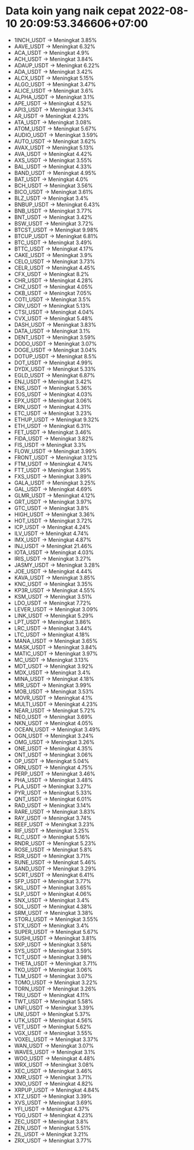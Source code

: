 # Data koin yang naik cepat 2022-08-10 20:09:53.346606+07:00

* 1INCH_USDT -> Meningkat 3.85%
* AAVE_USDT -> Meningkat 6.32%
* ACA_USDT -> Meningkat 4.9%
* ACH_USDT -> Meningkat 3.84%
* ADAUP_USDT -> Meningkat 6.22%
* ADA_USDT -> Meningkat 3.42%
* ALCX_USDT -> Meningkat 5.15%
* ALGO_USDT -> Meningkat 3.47%
* ALICE_USDT -> Meningkat 3.6%
* ALPHA_USDT -> Meningkat 3.1%
* APE_USDT -> Meningkat 4.52%
* API3_USDT -> Meningkat 3.34%
* AR_USDT -> Meningkat 4.23%
* ATA_USDT -> Meningkat 3.08%
* ATOM_USDT -> Meningkat 5.67%
* AUDIO_USDT -> Meningkat 3.59%
* AUTO_USDT -> Meningkat 3.62%
* AVAX_USDT -> Meningkat 5.13%
* AVA_USDT -> Meningkat 4.42%
* AXS_USDT -> Meningkat 3.55%
* BAL_USDT -> Meningkat 4.33%
* BAND_USDT -> Meningkat 4.95%
* BAT_USDT -> Meningkat 4.0%
* BCH_USDT -> Meningkat 3.56%
* BICO_USDT -> Meningkat 3.61%
* BLZ_USDT -> Meningkat 3.4%
* BNBUP_USDT -> Meningkat 6.43%
* BNB_USDT -> Meningkat 3.77%
* BNT_USDT -> Meningkat 3.42%
* BSW_USDT -> Meningkat 3.72%
* BTCST_USDT -> Meningkat 9.98%
* BTCUP_USDT -> Meningkat 6.81%
* BTC_USDT -> Meningkat 3.49%
* BTTC_USDT -> Meningkat 4.17%
* CAKE_USDT -> Meningkat 3.9%
* CELO_USDT -> Meningkat 3.73%
* CELR_USDT -> Meningkat 4.45%
* CFX_USDT -> Meningkat 8.2%
* CHR_USDT -> Meningkat 4.28%
* CHZ_USDT -> Meningkat 4.05%
* CKB_USDT -> Meningkat 7.05%
* COTI_USDT -> Meningkat 3.5%
* CRV_USDT -> Meningkat 5.13%
* CTSI_USDT -> Meningkat 4.04%
* CVX_USDT -> Meningkat 5.48%
* DASH_USDT -> Meningkat 3.83%
* DATA_USDT -> Meningkat 3.1%
* DENT_USDT -> Meningkat 3.59%
* DODO_USDT -> Meningkat 3.07%
* DOGE_USDT -> Meningkat 3.04%
* DOTUP_USDT -> Meningkat 8.5%
* DOT_USDT -> Meningkat 4.99%
* DYDX_USDT -> Meningkat 5.33%
* EGLD_USDT -> Meningkat 6.87%
* ENJ_USDT -> Meningkat 3.42%
* ENS_USDT -> Meningkat 5.36%
* EOS_USDT -> Meningkat 4.03%
* EPX_USDT -> Meningkat 3.06%
* ERN_USDT -> Meningkat 4.31%
* ETC_USDT -> Meningkat 3.23%
* ETHUP_USDT -> Meningkat 9.32%
* ETH_USDT -> Meningkat 6.31%
* FET_USDT -> Meningkat 3.46%
* FIDA_USDT -> Meningkat 3.82%
* FIS_USDT -> Meningkat 3.3%
* FLOW_USDT -> Meningkat 3.99%
* FRONT_USDT -> Meningkat 3.12%
* FTM_USDT -> Meningkat 4.74%
* FTT_USDT -> Meningkat 3.95%
* FXS_USDT -> Meningkat 3.89%
* GALA_USDT -> Meningkat 3.25%
* GAL_USDT -> Meningkat 4.69%
* GLMR_USDT -> Meningkat 4.12%
* GRT_USDT -> Meningkat 3.97%
* GTC_USDT -> Meningkat 3.8%
* HIGH_USDT -> Meningkat 3.36%
* HOT_USDT -> Meningkat 3.72%
* ICP_USDT -> Meningkat 4.24%
* ILV_USDT -> Meningkat 4.74%
* IMX_USDT -> Meningkat 4.87%
* INJ_USDT -> Meningkat 21.46%
* IOTA_USDT -> Meningkat 4.03%
* IRIS_USDT -> Meningkat 3.27%
* JASMY_USDT -> Meningkat 3.28%
* JOE_USDT -> Meningkat 4.44%
* KAVA_USDT -> Meningkat 3.85%
* KNC_USDT -> Meningkat 3.35%
* KP3R_USDT -> Meningkat 4.55%
* KSM_USDT -> Meningkat 3.51%
* LDO_USDT -> Meningkat 7.72%
* LEVER_USDT -> Meningkat 3.09%
* LINK_USDT -> Meningkat 5.29%
* LPT_USDT -> Meningkat 3.86%
* LRC_USDT -> Meningkat 3.44%
* LTC_USDT -> Meningkat 4.18%
* MANA_USDT -> Meningkat 3.65%
* MASK_USDT -> Meningkat 3.84%
* MATIC_USDT -> Meningkat 3.97%
* MC_USDT -> Meningkat 3.13%
* MDT_USDT -> Meningkat 3.92%
* MDX_USDT -> Meningkat 3.4%
* MINA_USDT -> Meningkat 4.18%
* MIR_USDT -> Meningkat 3.99%
* MOB_USDT -> Meningkat 3.53%
* MOVR_USDT -> Meningkat 4.1%
* MULTI_USDT -> Meningkat 4.23%
* NEAR_USDT -> Meningkat 5.72%
* NEO_USDT -> Meningkat 3.69%
* NKN_USDT -> Meningkat 4.05%
* OCEAN_USDT -> Meningkat 3.49%
* OGN_USDT -> Meningkat 3.24%
* OMG_USDT -> Meningkat 3.26%
* ONE_USDT -> Meningkat 4.35%
* ONT_USDT -> Meningkat 3.06%
* OP_USDT -> Meningkat 5.04%
* ORN_USDT -> Meningkat 4.75%
* PERP_USDT -> Meningkat 3.46%
* PHA_USDT -> Meningkat 3.48%
* PLA_USDT -> Meningkat 3.27%
* PYR_USDT -> Meningkat 5.33%
* QNT_USDT -> Meningkat 6.01%
* RAD_USDT -> Meningkat 3.14%
* RARE_USDT -> Meningkat 3.83%
* RAY_USDT -> Meningkat 3.74%
* REEF_USDT -> Meningkat 3.23%
* RIF_USDT -> Meningkat 3.25%
* RLC_USDT -> Meningkat 5.16%
* RNDR_USDT -> Meningkat 5.23%
* ROSE_USDT -> Meningkat 5.8%
* RSR_USDT -> Meningkat 3.71%
* RUNE_USDT -> Meningkat 5.46%
* SAND_USDT -> Meningkat 3.29%
* SCRT_USDT -> Meningkat 6.41%
* SFP_USDT -> Meningkat 3.77%
* SKL_USDT -> Meningkat 3.65%
* SLP_USDT -> Meningkat 4.06%
* SNX_USDT -> Meningkat 3.4%
* SOL_USDT -> Meningkat 4.38%
* SRM_USDT -> Meningkat 3.38%
* STORJ_USDT -> Meningkat 3.55%
* STX_USDT -> Meningkat 3.4%
* SUPER_USDT -> Meningkat 5.67%
* SUSHI_USDT -> Meningkat 3.81%
* SXP_USDT -> Meningkat 3.58%
* SYS_USDT -> Meningkat 3.59%
* TCT_USDT -> Meningkat 3.98%
* THETA_USDT -> Meningkat 3.71%
* TKO_USDT -> Meningkat 3.06%
* TLM_USDT -> Meningkat 3.07%
* TOMO_USDT -> Meningkat 3.22%
* TORN_USDT -> Meningkat 3.26%
* TRU_USDT -> Meningkat 4.11%
* TWT_USDT -> Meningkat 5.58%
* UNFI_USDT -> Meningkat 3.39%
* UNI_USDT -> Meningkat 5.37%
* UTK_USDT -> Meningkat 4.56%
* VET_USDT -> Meningkat 5.62%
* VGX_USDT -> Meningkat 3.55%
* VOXEL_USDT -> Meningkat 3.37%
* WAN_USDT -> Meningkat 3.07%
* WAVES_USDT -> Meningkat 3.1%
* WOO_USDT -> Meningkat 4.48%
* WRX_USDT -> Meningkat 3.08%
* XEC_USDT -> Meningkat 3.46%
* XMR_USDT -> Meningkat 3.71%
* XNO_USDT -> Meningkat 4.82%
* XRPUP_USDT -> Meningkat 4.84%
* XTZ_USDT -> Meningkat 3.39%
* XVS_USDT -> Meningkat 3.69%
* YFI_USDT -> Meningkat 4.37%
* YGG_USDT -> Meningkat 4.23%
* ZEC_USDT -> Meningkat 3.8%
* ZEN_USDT -> Meningkat 5.51%
* ZIL_USDT -> Meningkat 3.21%
* ZRX_USDT -> Meningkat 3.77%
